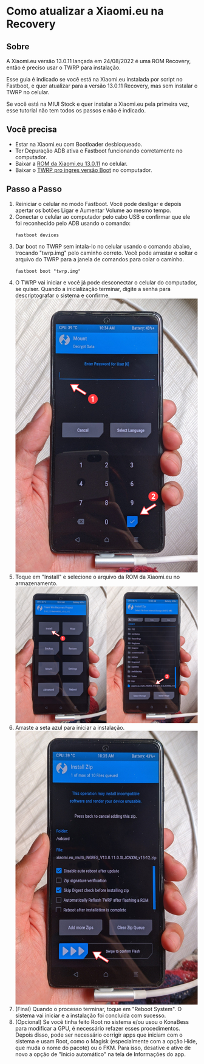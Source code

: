 # Como atualizar a Xiaomi.eu na Recovery
## Sobre
A Xiaomi.eu versão 13.0.11 lançada em 24/08/2022 é uma ROM Recovery, então é preciso usar o TWRP para instalação.

Esse guia é indicado se você está na Xiaomi.eu instalada por script no Fastboot, e quer atualizar para a versão 13.0.11 Recovery, mas sem instalar o TWRP no celular.

Se você está na MIUI Stock e quer instalar a Xiaomi.eu pela primeira vez, esse tutorial não tem todos os passos e não é indicado.

## Você precisa
- Estar na Xiaomi.eu com Bootloader desbloqueado.
- Ter Depuração ADB ativa e Fastboot funcionando corretamente no computador.
- Baixar a [ROM da Xiaomi.eu 13.0.11](https://sourceforge.net/projects/xiaomi-eu-multilang-miui-roms/files/xiaomi.eu/MIUI-STABLE-RELEASES/MIUIv13/xiaomi.eu_multi_INGRES_V13.0.11.0.SLJCNXM_v13-12.zip/download) no celular.
- Baixar o [TWRP pro ingres versão Boot](https://dl.akr-developers.com/?file=skkk/TWRP/A12/v5.6_A12/%5BBOOT%5D3.6.2_12-RedmiK50G_v5.6_A12-ingres-skkk_427a1bbc.zip) no computador.

## Passo a Passo
1. Reiniciar o celular no modo Fastboot. Você pode desligar e depois apertar os botões Ligar e Aumentar Volume ao mesmo tempo.
2. Conectar o celular ao computador pelo cabo USB e confirmar que ele foi reconhecido pelo ADB usando o comando: 
	```
	fastboot devices
    ```
3. Dar boot no TWRP sem intala-lo no celular usando o comando abaixo, trocando "twrp.img" pelo caminho correto. Você pode arrastar e soltar o arquivo do TWRP para a janela de comandos para colar o caminho.
    ```
    fastboot boot "twrp.img"
    ```
4. O TWRP vai iniciar e você já pode desconectar o celular do computador, se quiser. Quando a inicialização terminar, digite a senha para descriptografar o sistema e confirme.
	![](imagens/guia-xiaomi.eu.recovery-passo04.jpg)
5. Toque em "Install" e selecione o arquivo da ROM da Xiaomi.eu no armazenamento.
	![](imagens/guia-xiaomi.eu.recovery-passo05.jpg)
6. Arraste a seta azul para iniciar a instalação.
	![](imagens/guia-xiaomi.eu.recovery-passo06.jpg)
7. (Final) Quando o processo terminar, toque em "Reboot System". O sistema vai iniciar e a instalação foi concluída com sucesso.
8. (Opcional) Se você tinha feito Root no sistema e/ou usou o KonaBess para modificar a GPU, é necessário refazer esses procedimentos. Depois disso, pode ser necessário corrigir apps que iniciam com o sistema e usam Root, como o Magisk (especialmente com a opção Hide, que muda o nome do pacote) ou o FKM. Para isso, desative e ative de novo a opção de "Inicio automático" na tela de Informações do app.



